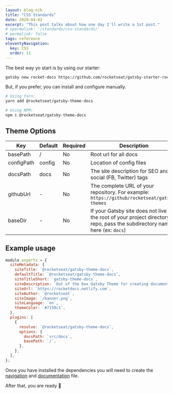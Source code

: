 ```yaml
---
layout: blog.njk
title: "CSS Standards"
date: 2020-04-02
excerpt: "This post talks about how one day I'll write a 1st post."
# xpermalink: '/standards/css-standards/'
# permalink: false
tags: reference
eleventyNavigation:
  key: CSS
  order: 11
---
```



The best way yo start is by using our starter:

```bash
gatsby new rocket-docs https://github.com/rocketseat/gatsby-starter-rocket-docs
```

But, if you prefer, you can install and configure manually.

```bash
# Using Yarn:
yarn add @rocketseat/gatsby-theme-docs

# Using NPM:
npm i @rocketseat/gatsby-theme-docs
```

## Theme Options

| Key        | Default | Required | Description                                                                                                                    |
| ---------- | ------- | -------- | ------------------------------------------------------------------------------------------------------------------------------ |
| basePath   | /       | No       | Root url for all docs                                                                                                          |
| configPath | config  | No       | Location of config files                                                                                                       |
| docsPath   | docs    | No       | The site description for SEO and social (FB, Twitter) tags                                                                     |
| githubUrl  | -       | No       | The complete URL of your repository. For example: `https://github/rocketseat/gatsby-themes`                                    |
| baseDir    | -       | No       | If your Gatsby site does not live in the root of your project directory/git repo, pass the subdirectory name here (ex: `docs`) |

## Example usage

```js title=gatsby-config.js
module.exports = {
  siteMetadata: {
    siteTitle: `@rocketseat/gatsby-theme-docs`,
    defaultTitle: `@rocketseat/gatsby-theme-docs`,
    siteTitleShort: `gatsby-theme-docs`,
    siteDescription: `Out of the box Gatsby Theme for creating documentation websites easily and quickly`,
    siteUrl: `https://rocketdocs.netlify.com`,
    siteAuthor: `@rocketseat`,
    siteImage: `/banner.png`,
    siteLanguage: `en`,
    themeColor: `#7159c1`,
  },
  plugins: [
    {
      resolve: `@rocketseat/gatsby-theme-docs`,
      options: {
        docsPath: `src/docs`,
        basePath: `/`,
      },
    },
  ],
};
```

Once you have installed the dependencies you will need to create the [navigation](/usage/navigation) and [documentation](/usage/creating-docs) file.

After that, you are ready 🚀
